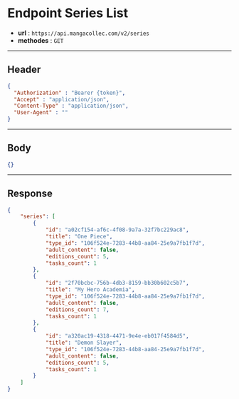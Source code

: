 # Endpoint Series List

- **url** : `https://api.mangacollec.com/v2/series`
- **methodes** : `GET`

---

## Header

```json
{
  "Authorization" : "Bearer {token}",
  "Accept" : "application/json",
  "Content-Type" : "application/json",
  "User-Agent" : ""
}
```

---

## Body

```json
{}
```

---

## Response

```json
{
    "series": [
        {
            "id": "a02cf154-af6c-4f08-9a7a-32f7bc229ac8",
            "title": "One Piece",
            "type_id": "106f524e-7283-44b8-aa84-25e9a7fb1f7d",
            "adult_content": false,
            "editions_count": 5,
            "tasks_count": 1
        },
        {
            "id": "2f70bcbc-756b-4db3-8159-bb30b602c5b7",
            "title": "My Hero Academia",
            "type_id": "106f524e-7283-44b8-aa84-25e9a7fb1f7d",
            "adult_content": false,
            "editions_count": 7,
            "tasks_count": 1
        },
        {
            "id": "a320ac19-4318-4471-9e4e-eb017f4584d5",
            "title": "Demon Slayer",
            "type_id": "106f524e-7283-44b8-aa84-25e9a7fb1f7d",
            "adult_content": false,
            "editions_count": 5,
            "tasks_count": 1
        }
    ]
}
```